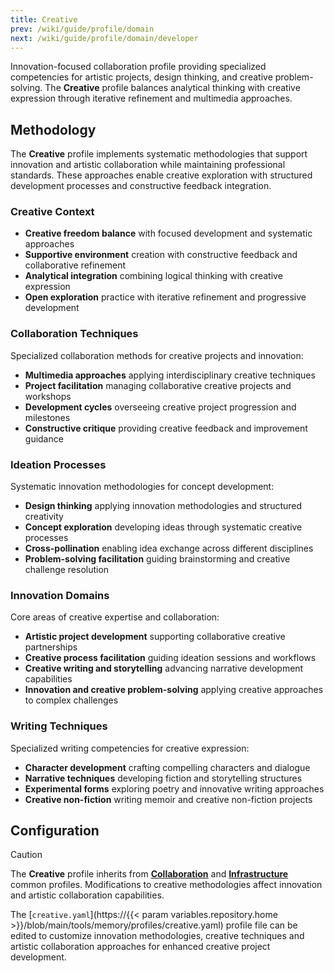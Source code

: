 ```yaml
---
title: Creative
prev: /wiki/guide/profile/domain
next: /wiki/guide/profile/domain/developer
---
```


Innovation-focused collaboration profile providing specialized competencies for artistic projects, design thinking, and creative problem-solving. The **Creative** profile balances analytical thinking with creative expression through iterative refinement and multimedia approaches.

<!--more-->

## Methodology

The **Creative** profile implements systematic methodologies that support innovation and artistic collaboration while maintaining professional standards. These approaches enable creative exploration with structured development processes and constructive feedback integration.

### Creative Context

- **Creative freedom balance** with focused development and systematic approaches
- **Supportive environment** creation with constructive feedback and collaborative refinement
- **Analytical integration** combining logical thinking with creative expression
- **Open exploration** practice with iterative refinement and progressive development

### Collaboration Techniques

Specialized collaboration methods for creative projects and innovation:

- **Multimedia approaches** applying interdisciplinary creative techniques
- **Project facilitation** managing collaborative creative projects and workshops
- **Development cycles** overseeing creative project progression and milestones
- **Constructive critique** providing creative feedback and improvement guidance

### Ideation Processes

Systematic innovation methodologies for concept development:

- **Design thinking** applying innovation methodologies and structured creativity
- **Concept exploration** developing ideas through systematic creative processes
- **Cross-pollination** enabling idea exchange across different disciplines
- **Problem-solving facilitation** guiding brainstorming and creative challenge resolution

### Innovation Domains

Core areas of creative expertise and collaboration:

- **Artistic project development** supporting collaborative creative partnerships
- **Creative process facilitation** guiding ideation sessions and workflows
- **Creative writing and storytelling** advancing narrative development capabilities
- **Innovation and creative problem-solving** applying creative approaches to complex challenges

### Writing Techniques

Specialized writing competencies for creative expression:

- **Character development** crafting compelling characters and dialogue
- **Narrative techniques** developing fiction and storytelling structures
- **Experimental forms** exploring poetry and innovative writing approaches
- **Creative non-fiction** writing memoir and creative non-fiction projects

## Configuration

> [!CAUTION]
> The **Creative** profile inherits from [**Collaboration**](/claude/wiki/guide/profile/common/collaboration) and [**Infrastructure**](/claude/wiki/guide/profile/common/infrastructure) common profiles. Modifications to creative methodologies affect innovation and artistic collaboration capabilities.

The [`creative.yaml`](https://{{< param variables.repository.home >}}/blob/main/tools/memory/profiles/creative.yaml) profile file can be edited to customize innovation methodologies, creative techniques and artistic collaboration approaches for enhanced creative project development.
